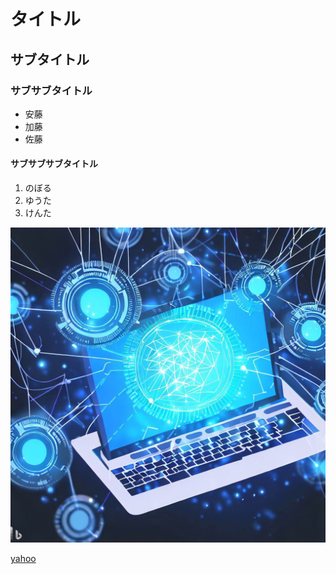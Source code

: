 # タイトル
## サブタイトル
### サブサブタイトル
- 安藤
- 加藤
- 佐藤
#### サブサブサブタイトル
1. のぼる
2. ゆうた
3. けんた

![ぼくの写真](_ecd702e3-75ee-4080-992a-49f5db3af2b7.jpg)

[yahoo](https://www.yahoo.co.jp/)
